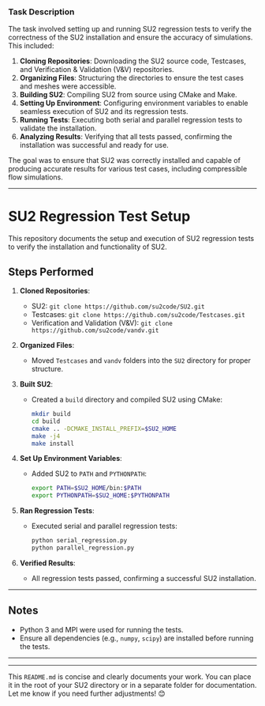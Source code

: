### **Task Description**
The task involved setting up and running SU2 regression tests to verify the correctness of the SU2 installation and ensure the accuracy of simulations. This included:

1. **Cloning Repositories**: Downloading the SU2 source code, Testcases, and Verification & Validation (V&V) repositories.
2. **Organizing Files**: Structuring the directories to ensure the test cases and meshes were accessible.
3. **Building SU2**: Compiling SU2 from source using CMake and Make.
4. **Setting Up Environment**: Configuring environment variables to enable seamless execution of SU2 and its regression tests.
5. **Running Tests**: Executing both serial and parallel regression tests to validate the installation.
6. **Analyzing Results**: Verifying that all tests passed, confirming the installation was successful and ready for use.

The goal was to ensure that SU2 was correctly installed and capable of producing accurate results for various test cases, including compressible flow simulations.

--- 

# SU2 Regression Test Setup

This repository documents the setup and execution of SU2 regression tests to verify the installation and functionality of SU2.

## Steps Performed

1. **Cloned Repositories**:
   - SU2: `git clone https://github.com/su2code/SU2.git`
   - Testcases: `git clone https://github.com/su2code/Testcases.git`
   - Verification and Validation (V&V): `git clone https://github.com/su2code/vandv.git`

2. **Organized Files**:
   - Moved `Testcases` and `vandv` folders into the `SU2` directory for proper structure.

3. **Built SU2**:
   - Created a `build` directory and compiled SU2 using CMake:
     ```bash
     mkdir build
     cd build
     cmake .. -DCMAKE_INSTALL_PREFIX=$SU2_HOME
     make -j4
     make install
     ```

4. **Set Up Environment Variables**:
   - Added SU2 to `PATH` and `PYTHONPATH`:
     ```bash
     export PATH=$SU2_HOME/bin:$PATH
     export PYTHONPATH=$SU2_HOME:$PYTHONPATH
     ```

5. **Ran Regression Tests**:
   - Executed serial and parallel regression tests:
     ```bash
     python serial_regression.py
     python parallel_regression.py
     ```

6. **Verified Results**:
   - All regression tests passed, confirming a successful SU2 installation.

---

## Notes
- Python 3 and MPI were used for running the tests.
- Ensure all dependencies (e.g., `numpy`, `scipy`) are installed before running the tests.

---


---

This `README.md` is concise and clearly documents your work. You can place it in the root of your SU2 directory or in a separate folder for documentation. Let me know if you need further adjustments! 😊
